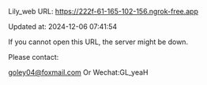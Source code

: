 Lily_web URL: https://222f-61-165-102-156.ngrok-free.app

Updated at: 2024-12-06 07:41:54

If you cannot open this URL, the server might be down.

Please contact: 

goley04@foxmail.com Or Wechat:GL_yeaH